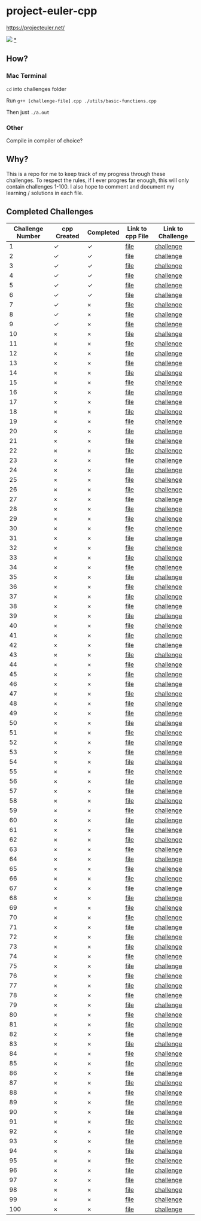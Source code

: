 # project-euler-cpp

https://projecteuler.net/

![](https://projecteuler.net/profile/mikosramek.png)
[*](https://projecteuler.net/profile/mikosramek.png)

## How?
### Mac Terminal
`cd` into challenges folder

Run `g++ [challenge-file].cpp ./utils/basic-functions.cpp`

Then just `./a.out`

### Other
Compile in compiler of choice?

## Why?
This is a repo for me to keep track of my progress through these challenges. To respect the rules, if I ever progres far enough, this will only contain challenges 1-100. I also hope to comment and document my learning / solutions in each file.
## Completed Challenges

| Challenge Number | cpp Created | Completed | Link to cpp File           | Link to Challenge                                 |
| ---------------- | ----------- | --------- | -------------------------- | ------------------------------------------------- |
| 1                | ✓           | ✓         | [file](challenges/1.cpp)   | [challenge](https://projecteuler.net/problem=1)   |
| 2                | ✓           | ✓         | [file](challenges/2.cpp)   | [challenge](https://projecteuler.net/problem=2)   |
| 3                | ✓           | ✓         | [file](challenges/3.cpp)   | [challenge](https://projecteuler.net/problem=3)   |
| 4                | ✓           | ✓         | [file](challenges/4.cpp)   | [challenge](https://projecteuler.net/problem=4)   |
| 5                | ✓           | ✓         | [file](challenges/5.cpp)   | [challenge](https://projecteuler.net/problem=5)   |
| 6                | ✓           | ✓         | [file](challenges/6.cpp)   | [challenge](https://projecteuler.net/problem=6)   |
| 7                | ✓           | ×         | [file](challenges/7.cpp)   | [challenge](https://projecteuler.net/problem=7)   |
| 8                | ✓           | ×         | [file](challenges/8.cpp)   | [challenge](https://projecteuler.net/problem=8)   |
| 9                | ✓           | ×         | [file](challenges/9.cpp)   | [challenge](https://projecteuler.net/problem=9)   |
| 10               | ×           | ×         | [file](challenges/10.cpp)  | [challenge](https://projecteuler.net/problem=10)  |
| 11               | ×           | ×         | [file](challenges/11.cpp)  | [challenge](https://projecteuler.net/problem=11)  |
| 12               | ×           | ×         | [file](challenges/12.cpp)  | [challenge](https://projecteuler.net/problem=12)  |
| 13               | ×           | ×         | [file](challenges/13.cpp)  | [challenge](https://projecteuler.net/problem=13)  |
| 14               | ×           | ×         | [file](challenges/14.cpp)  | [challenge](https://projecteuler.net/problem=14)  |
| 15               | ×           | ×         | [file](challenges/15.cpp)  | [challenge](https://projecteuler.net/problem=15)  |
| 16               | ×           | ×         | [file](challenges/16.cpp)  | [challenge](https://projecteuler.net/problem=16)  |
| 17               | ×           | ×         | [file](challenges/17.cpp)  | [challenge](https://projecteuler.net/problem=17)  |
| 18               | ×           | ×         | [file](challenges/18.cpp)  | [challenge](https://projecteuler.net/problem=18)  |
| 19               | ×           | ×         | [file](challenges/19.cpp)  | [challenge](https://projecteuler.net/problem=19)  |
| 20               | ×           | ×         | [file](challenges/20.cpp)  | [challenge](https://projecteuler.net/problem=20)  |
| 21               | ×           | ×         | [file](challenges/21.cpp)  | [challenge](https://projecteuler.net/problem=21)  |
| 22               | ×           | ×         | [file](challenges/22.cpp)  | [challenge](https://projecteuler.net/problem=22)  |
| 23               | ×           | ×         | [file](challenges/23.cpp)  | [challenge](https://projecteuler.net/problem=23)  |
| 24               | ×           | ×         | [file](challenges/24.cpp)  | [challenge](https://projecteuler.net/problem=24)  |
| 25               | ×           | ×         | [file](challenges/25.cpp)  | [challenge](https://projecteuler.net/problem=25)  |
| 26               | ×           | ×         | [file](challenges/26.cpp)  | [challenge](https://projecteuler.net/problem=26)  |
| 27               | ×           | ×         | [file](challenges/27.cpp)  | [challenge](https://projecteuler.net/problem=27)  |
| 28               | ×           | ×         | [file](challenges/28.cpp)  | [challenge](https://projecteuler.net/problem=28)  |
| 29               | ×           | ×         | [file](challenges/29.cpp)  | [challenge](https://projecteuler.net/problem=29)  |
| 30               | ×           | ×         | [file](challenges/30.cpp)  | [challenge](https://projecteuler.net/problem=30)  |
| 31               | ×           | ×         | [file](challenges/31.cpp)  | [challenge](https://projecteuler.net/problem=31)  |
| 32               | ×           | ×         | [file](challenges/32.cpp)  | [challenge](https://projecteuler.net/problem=32)  |
| 33               | ×           | ×         | [file](challenges/33.cpp)  | [challenge](https://projecteuler.net/problem=33)  |
| 34               | ×           | ×         | [file](challenges/34.cpp)  | [challenge](https://projecteuler.net/problem=34)  |
| 35               | ×           | ×         | [file](challenges/35.cpp)  | [challenge](https://projecteuler.net/problem=35)  |
| 36               | ×           | ×         | [file](challenges/36.cpp)  | [challenge](https://projecteuler.net/problem=36)  |
| 37               | ×           | ×         | [file](challenges/37.cpp)  | [challenge](https://projecteuler.net/problem=37)  |
| 38               | ×           | ×         | [file](challenges/38.cpp)  | [challenge](https://projecteuler.net/problem=38)  |
| 39               | ×           | ×         | [file](challenges/39.cpp)  | [challenge](https://projecteuler.net/problem=39)  |
| 40               | ×           | ×         | [file](challenges/40.cpp)  | [challenge](https://projecteuler.net/problem=40)  |
| 41               | ×           | ×         | [file](challenges/41.cpp)  | [challenge](https://projecteuler.net/problem=41)  |
| 42               | ×           | ×         | [file](challenges/42.cpp)  | [challenge](https://projecteuler.net/problem=42)  |
| 43               | ×           | ×         | [file](challenges/43.cpp)  | [challenge](https://projecteuler.net/problem=43)  |
| 44               | ×           | ×         | [file](challenges/44.cpp)  | [challenge](https://projecteuler.net/problem=44)  |
| 45               | ×           | ×         | [file](challenges/45.cpp)  | [challenge](https://projecteuler.net/problem=45)  |
| 46               | ×           | ×         | [file](challenges/46.cpp)  | [challenge](https://projecteuler.net/problem=46)  |
| 47               | ×           | ×         | [file](challenges/47.cpp)  | [challenge](https://projecteuler.net/problem=47)  |
| 48               | ×           | ×         | [file](challenges/48.cpp)  | [challenge](https://projecteuler.net/problem=48)  |
| 49               | ×           | ×         | [file](challenges/49.cpp)  | [challenge](https://projecteuler.net/problem=49)  |
| 50               | ×           | ×         | [file](challenges/50.cpp)  | [challenge](https://projecteuler.net/problem=50)  |
| 51               | ×           | ×         | [file](challenges/51.cpp)  | [challenge](https://projecteuler.net/problem=51)  |
| 52               | ×           | ×         | [file](challenges/52.cpp)  | [challenge](https://projecteuler.net/problem=52)  |
| 53               | ×           | ×         | [file](challenges/53.cpp)  | [challenge](https://projecteuler.net/problem=53)  |
| 54               | ×           | ×         | [file](challenges/54.cpp)  | [challenge](https://projecteuler.net/problem=54)  |
| 55               | ×           | ×         | [file](challenges/55.cpp)  | [challenge](https://projecteuler.net/problem=55)  |
| 56               | ×           | ×         | [file](challenges/56.cpp)  | [challenge](https://projecteuler.net/problem=56)  |
| 57               | ×           | ×         | [file](challenges/57.cpp)  | [challenge](https://projecteuler.net/problem=57)  |
| 58               | ×           | ×         | [file](challenges/58.cpp)  | [challenge](https://projecteuler.net/problem=58)  |
| 59               | ×           | ×         | [file](challenges/59.cpp)  | [challenge](https://projecteuler.net/problem=59)  |
| 60               | ×           | ×         | [file](challenges/60.cpp)  | [challenge](https://projecteuler.net/problem=60)  |
| 61               | ×           | ×         | [file](challenges/61.cpp)  | [challenge](https://projecteuler.net/problem=61)  |
| 62               | ×           | ×         | [file](challenges/62.cpp)  | [challenge](https://projecteuler.net/problem=62)  |
| 63               | ×           | ×         | [file](challenges/63.cpp)  | [challenge](https://projecteuler.net/problem=63)  |
| 64               | ×           | ×         | [file](challenges/64.cpp)  | [challenge](https://projecteuler.net/problem=64)  |
| 65               | ×           | ×         | [file](challenges/65.cpp)  | [challenge](https://projecteuler.net/problem=65)  |
| 66               | ×           | ×         | [file](challenges/66.cpp)  | [challenge](https://projecteuler.net/problem=66)  |
| 67               | ×           | ×         | [file](challenges/67.cpp)  | [challenge](https://projecteuler.net/problem=67)  |
| 68               | ×           | ×         | [file](challenges/68.cpp)  | [challenge](https://projecteuler.net/problem=68)  |
| 69               | ×           | ×         | [file](challenges/69.cpp)  | [challenge](https://projecteuler.net/problem=69)  |
| 70               | ×           | ×         | [file](challenges/70.cpp)  | [challenge](https://projecteuler.net/problem=70)  |
| 71               | ×           | ×         | [file](challenges/71.cpp)  | [challenge](https://projecteuler.net/problem=71)  |
| 72               | ×           | ×         | [file](challenges/72.cpp)  | [challenge](https://projecteuler.net/problem=72)  |
| 73               | ×           | ×         | [file](challenges/73.cpp)  | [challenge](https://projecteuler.net/problem=73)  |
| 74               | ×           | ×         | [file](challenges/74.cpp)  | [challenge](https://projecteuler.net/problem=74)  |
| 75               | ×           | ×         | [file](challenges/75.cpp)  | [challenge](https://projecteuler.net/problem=75)  |
| 76               | ×           | ×         | [file](challenges/76.cpp)  | [challenge](https://projecteuler.net/problem=76)  |
| 77               | ×           | ×         | [file](challenges/77.cpp)  | [challenge](https://projecteuler.net/problem=77)  |
| 78               | ×           | ×         | [file](challenges/78.cpp)  | [challenge](https://projecteuler.net/problem=78)  |
| 79               | ×           | ×         | [file](challenges/79.cpp)  | [challenge](https://projecteuler.net/problem=79)  |
| 80               | ×           | ×         | [file](challenges/80.cpp)  | [challenge](https://projecteuler.net/problem=80)  |
| 81               | ×           | ×         | [file](challenges/81.cpp)  | [challenge](https://projecteuler.net/problem=81)  |
| 82               | ×           | ×         | [file](challenges/82.cpp)  | [challenge](https://projecteuler.net/problem=82)  |
| 83               | ×           | ×         | [file](challenges/83.cpp)  | [challenge](https://projecteuler.net/problem=83)  |
| 84               | ×           | ×         | [file](challenges/84.cpp)  | [challenge](https://projecteuler.net/problem=84)  |
| 85               | ×           | ×         | [file](challenges/85.cpp)  | [challenge](https://projecteuler.net/problem=85)  |
| 86               | ×           | ×         | [file](challenges/86.cpp)  | [challenge](https://projecteuler.net/problem=86)  |
| 87               | ×           | ×         | [file](challenges/87.cpp)  | [challenge](https://projecteuler.net/problem=87)  |
| 88               | ×           | ×         | [file](challenges/88.cpp)  | [challenge](https://projecteuler.net/problem=88)  |
| 89               | ×           | ×         | [file](challenges/89.cpp)  | [challenge](https://projecteuler.net/problem=89)  |
| 90               | ×           | ×         | [file](challenges/90.cpp)  | [challenge](https://projecteuler.net/problem=90)  |
| 91               | ×           | ×         | [file](challenges/91.cpp)  | [challenge](https://projecteuler.net/problem=91)  |
| 92               | ×           | ×         | [file](challenges/92.cpp)  | [challenge](https://projecteuler.net/problem=92)  |
| 93               | ×           | ×         | [file](challenges/93.cpp)  | [challenge](https://projecteuler.net/problem=93)  |
| 94               | ×           | ×         | [file](challenges/94.cpp)  | [challenge](https://projecteuler.net/problem=94)  |
| 95               | ×           | ×         | [file](challenges/95.cpp)  | [challenge](https://projecteuler.net/problem=95)  |
| 96               | ×           | ×         | [file](challenges/96.cpp)  | [challenge](https://projecteuler.net/problem=96)  |
| 97               | ×           | ×         | [file](challenges/97.cpp)  | [challenge](https://projecteuler.net/problem=97)  |
| 98               | ×           | ×         | [file](challenges/98.cpp)  | [challenge](https://projecteuler.net/problem=98)  |
| 99               | ×           | ×         | [file](challenges/99.cpp)  | [challenge](https://projecteuler.net/problem=99)  |
| 100              | ×           | ×         | [file](challenges/100.cpp) | [challenge](https://projecteuler.net/problem=100) |
